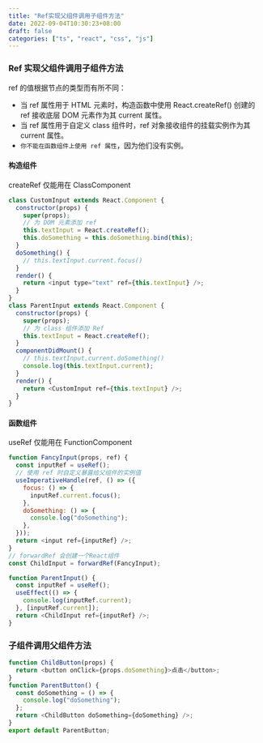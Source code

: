 ```yaml
---
title: "Ref实现父组件调用子组件方法"
date: 2022-09-04T10:30:23+08:00
draft: false
categories: ["ts", "react", "css", "js"]
---
```


### Ref 实现父组件调用子组件方法

ref 的值根据节点的类型而有所不同：

- 当 ref 属性用于 HTML 元素时，构造函数中使用 React.createRef() 创建的 ref 接收底层 DOM 元素作为其 current 属性。
- 当 ref 属性用于自定义 class 组件时，ref 对象接收组件的挂载实例作为其 current 属性。
- `你不能在函数组件上使用 ref 属性`，因为他们没有实例。

#### 构造组件

createRef 仅能用在 ClassComponent

```js
class CustomInput extends React.Component {
  constructor(props) {
    super(props);
    // 为 DOM 元素添加 ref
    this.textInput = React.createRef();
    this.doSomething = this.doSomething.bind(this);
  }
  doSomething() {
    // this.textInput.current.focus()
  }
  render() {
    return <input type="text" ref={this.textInput} />;
  }
}
class ParentInput extends React.Component {
  constructor(props) {
    super(props);
    // 为 class 组件添加 Ref
    this.textInput = React.createRef();
  }
  componentDidMount() {
    // this.textInput.current.doSomething()
    console.log(this.textInput.current);
  }
  render() {
    return <CustomInput ref={this.textInput} />;
  }
}
```

#### 函数组件

useRef 仅能用在 FunctionComponent

```js
function FancyInput(props, ref) {
  const inputRef = useRef();
  // 使用 ref 时自定义暴露给父组件的实例值
  useImperativeHandle(ref, () => ({
    focus: () => {
      inputRef.current.focus();
    },
    doSomething: () => {
      console.log("doSomething");
    },
  }));
  return <input ref={inputRef} />;
}
// forwardRef 会创建一个React组件
const ChildInput = forwardRef(FancyInput);

function ParentInput() {
  const inputRef = useRef();
  useEffect(() => {
    console.log(inputRef.current);
  }, [inputRef.current]);
  return <ChildInput ref={inputRef} />;
}
```

### 子组件调用父组件方法

```js
function ChildButton(props) {
  return <button onClick={props.doSomething}>点击</button>;
}
function ParentButton() {
  const doSomething = () => {
    console.log("doSomething");
  };
  return <ChildButton doSomething={doSomething} />;
}
export default ParentButton;
```
